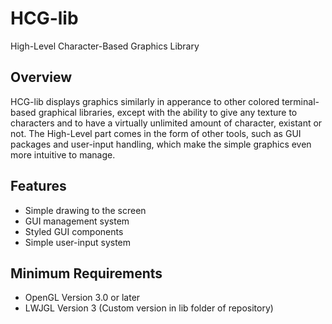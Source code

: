 # HCG-lib
High-Level Character-Based Graphics Library

## Overview
HCG-lib displays graphics similarly in apperance to other colored terminal-based graphical libraries, except with the ability to give any texture to characters and to have a virtually unlimited amount of character, existant or not. The High-Level part comes in the form of other tools, such as GUI packages and user-input handling, which make the simple graphics even more intuitive to manage.

## Features
- Simple drawing to the screen
- GUI management system
- Styled GUI components
- Simple user-input system

## Minimum Requirements
- OpenGL Version 3.0 or later
- LWJGL Version 3 (Custom version in lib folder of repository)
